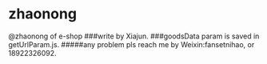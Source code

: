 # zhaonong
@zhaonong of e-shop
###write by Xiajun.
###goodsData param is saved in getUrlParam.js.
#####any problem pls reach me by Weixin:fansetnihao, or  18922326092.

